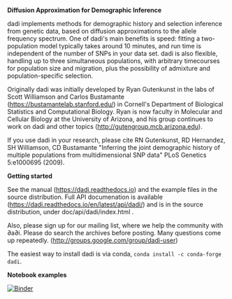 **Diffusion Approximation for Demographic Inference**

dadi implements methods for demographic history and selection inference from genetic data, based on diffusion approximations to the allele frequency spectrum. One of dadi's main benefits is speed: fitting a two-population model typically takes around 10 minutes, and run time is independent of the number of SNPs in your data set. dadi is also flexible, handling up to three simultaneous populations, with arbitrary timecourses for population size and migration, plus the possibility of admixture and population-specific selection.

Originally dadi was initially developed by  Ryan Gutenkunst in the labs of Scott Williamson and Carlos Bustamante (https://bustamantelab.stanford.edu/) in Cornell's Department of Biological Statistics and Computational Biology. Ryan is now faculty in Molecular and Cellular Biology at the University of Arizona, and his group continues to work on dadi and other topics (http://gutengroup.mcb.arizona.edu).

If you use dadi in your research, please cite RN Gutenkunst, RD Hernandez, SH Williamson, CD Bustamante "Inferring the joint demographic history of multiple populations from multidimensional SNP data" PLoS Genetics 5:e1000695 (2009).

**Getting started**

See the manual (https://dadi.readthedocs.io) and the example files in the source distribution. Full API documenation is available (https://dadi.readthedocs.io/en/latest/api/dadi/) and is in the source distribution, under doc/api/dadi/index.html .

Also, please sign up for our mailing list, where we help the community with ∂a∂i. Please do search the archives before posting. Many questions come up repeatedly. (http://groups.google.com/group/dadi-user)

The easiest way to install dadi is via conda, `conda install -c conda-forge dadi`.

**Notebook examples**

[![Binder](https://mybinder.org/badge_logo.svg)](https://mybinder.org/v2/git/https%3A%2F%2Fbitbucket.org%2Fgutenkunstlab%2Fdadi%2Fsrc%2Fmaster/HEAD)